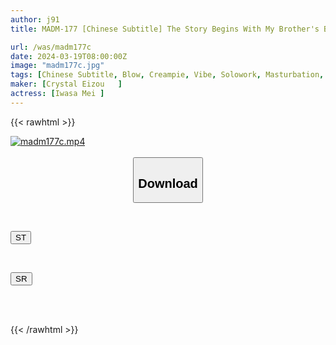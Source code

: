 ```yaml
---
author: j91
title: MADM-177 [Chinese Subtitle] The Story Begins With My Brother's Beautiful And Big-breasted Wife... I Came To Tokyo From The Countryside To Take The Entrance Exam, But I Was Taken Care Of By My Brother's House, But I Was Seduced By My Sister-in-law's Big Breasts And Lost My Virginity... For A Week, While My Brother Was Away, I Did Something... Hikari Hime Was Made To Cum Many Times

url: /was/madm177c
date: 2024-03-19T08:00:00Z
image: "madm177c.jpg"
tags: [Chinese Subtitle, Blow, Creampie, Vibe, Solowork, Masturbation, Older Sister, Cunnilingus, Married Woman, Titty Fuck, Cowgirl, Facials, Slut, Facesitting, Virgin Man, Back	]
maker: [Crystal Eizou   ]
actress: [Iwasa Mei ]
---
```



{{< rawhtml >}}

<div class="video" data-videoid="3ozjagA020fdwx7">
    <a href="javascript:;">
        <img src="/was/madm177c/madm177c.jpg" width="WIDTH" height="HEIGHT" alt="madm177c.mp4" loading="lazy">
    </a>
</div>

<script type="text/javascript" src="https://j91.asia/asset/on-demand-st.js"></script>

<br>
  <link rel="stylesheet" href="https://j91.asia/asset/bs5.css">
  
  <center>
  <button class="btn btn-primary" type="button" data-bs-toggle="collapse" data-bs-target=".multi-collapse" aria-expanded="false" aria-controls="multiCollapseExample1 multiCollapseExample2"><h2>Download</h2></button></center>
</p>
<div class="row">
  <div class="col">
    <div class="collapse multi-collapse" id="multiCollapseExample1">
      <div class="card card-body">
	      	      <br>
<div class="buttons">  
<p><a href="https://streamtape.to/v/3ozjagA020fdwx7" target="_blank"><button class="btn-hover color-3"><i class="fa fa-download"></i> ST</button></a></p></div>
    </div>
  </div>
</div>
  <div class="col">
    <div class="collapse multi-collapse" id="multiCollapseExample2">
      <div class="card card-body">
	      <br>
<div class="buttons">
<p><a href="https://rubystm.com/tvme5x92ug1k" target="_blank"><button class="btn-hover color-9"><i class="fa fa-download"></i> SR</button></a></p></div>
<br><br>
      </div>
    </div>
  </div>
</div>

{{< /rawhtml >}}